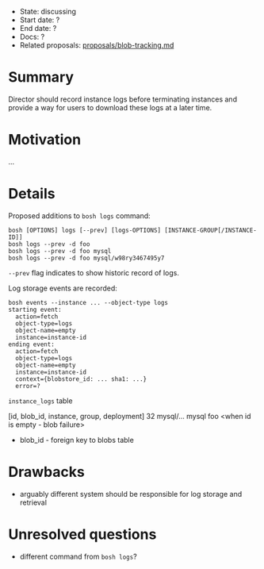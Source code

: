 - State: discussing
- Start date: ?
- End date: ?
- Docs: ?
- Related proposals: [proposals/blob-tracking.md](proposals/blob-tracking.md)

# Summary

Director should record instance logs before terminating instances and provide a way for users to download these logs at a later time.

# Motivation

...

# Details

Proposed additions to `bosh logs` command:

```
bosh [OPTIONS] logs [--prev] [logs-OPTIONS] [INSTANCE-GROUP[/INSTANCE-ID]]
bosh logs --prev -d foo
bosh logs --prev -d foo mysql
bosh logs --prev -d foo mysql/w98ry3467495y7
```

<example output>

`--prev` flag indicates to show historic record of logs.

Log storage events are recorded:

```
bosh events --instance ... --object-type logs
starting event:
  action=fetch
  object-type=logs
  object-name=empty
  instance=instance-id
ending event:
  action=fetch
  object-type=logs
  object-name=empty
  instance=instance-id
  context={blobstore_id: ... sha1: ...}
  error=?
```

`instance_logs` table

[id, blob_id, instance, group, deployment]
32       mysql/... mysql  foo
<when id is empty - blob failure>

- blob_id - foreign key to blobs table

# Drawbacks

- arguably different system should be responsible for log storage and retrieval

# Unresolved questions

- different command from `bosh logs`?
